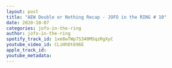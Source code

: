 ```yaml
---
layout: post
title: "AEW Double or Nothing Recap - JOFO in the RING # 10"
date: 2020-10-07
categories: jofo-in-the-ring
author: jofo-in-the-ring
spotify_track_id: 1xe8wTWp7S340MSqzRgXyC
youtube_video_id: CLiHhDt696E
apple_track_id: 
youtube_metadata: 
---
```

